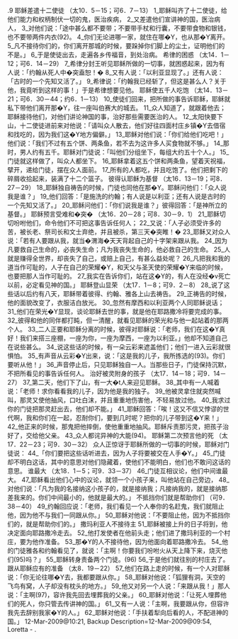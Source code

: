 .9 
耶稣差遣十二使徒 
（太10．5－15；可6．7－13） 
1_耶稣叫齐了十二使徒，给他们能力和权柄制伏一切的鬼，医治疾病， 2_又差遣他们宣讲神的国，医治病人， 3_对他们说：「途中甚么都不要带；不要带手杖和行囊，不要带食物和银钱，也不要带两件内衣(92)。 4_你们无论进哪一家，就住在哪�Y，也从那�Y离开。 5_凡不接待你们的，你们离开那城的时候，要跺掉你们脚上的尘土，证明他们的不是。」 6_于是使徒出去，走遍各乡传福音，到处治病。 
希律的困惑 
（太14．1－12；可6．14－29） 
7_希律分封王听见耶稣所做的一切事，就困惑起来，因为有人说：「约翰从死人中�突盍恕！� 8_又有人说：「以利亚显现了。」还有人说：「古时的一个先知又活了。」 9_希律说：「约翰我已经斩了，但这是甚么人？关于他，我竟听到这样的事！」于是希律想要见他。 
耶稣使五千人吃饱 
（太14．13－21；可6．30－44；约6．1－13） 
10_使徒们回来，把所做的事告诉耶稣，耶稣就私下带他们离开那�Y，往一座叫伯赛大的城去。 11_众人知道了，就跟着他去；耶稣接待他们，对他们讲论神国的事，治好那些需要医治的人。 
12_太阳快要下山，十二使徒进前来对他说：「请叫众人散去，他们好往四面村庄乡镇�Y去借宿和找吃的，因为我们这�Y地方偏僻。」 13_耶稣对他们说：「你们给他们吃吧！」他们说：「我们不过有五个饼、两条鱼，若不去为这许多人买食物就不够。」 14_那时，男人约有五千。耶稣对门徒说：「叫他们分组坐下，每组大约五十个人。」 15_门徒就这样做了，叫众人都坐下。 16_耶稣拿着这五个饼和两条鱼，望着天祝福，擘开，递给门徒，摆在众人面前。 17_所有的人都吃，并且吃饱了。他们把剩下的碎屑收拾起来，装满了十二个篮子。 
彼得认耶稣为基督 
（太16．13－19；可8．27－29） 
18_耶稣独自祷告的时候，门徒也同他在那�Y。耶稣问他们：「众人说我是谁？」 19_他们回答：「是施洗的约翰；有人说是以利亚；还有人说是古时的一个先知又活了。」 20_耶稣问他们：「你们说我是谁？」彼得回答：「是神所立的基督。」 
耶稣预言受难和�突� 
（太16．20－28；可8．30－9．1） 
21_耶稣切切吩咐他们，命令他们不可把这事告诉任何人； 22_又说：「人子必须受许多的苦，被长老、祭司长和文士弃绝，并且被杀，第三天�突睢！� 
23_耶稣又对众人说：「若有人要跟从我，就当�渭海�天天背起自己的十字架来跟从我。 24_因为凡要救自己生命的，必丧失生命；凡为我丧失生命的，他必救自己的生命。 25_人就是赚得全世界，却丧失了自己，或赔上自己，有甚么益处呢？ 26_凡把我和我的道当作可耻的，人子在自己的荣耀�Y，和天父与圣天使的荣耀�Y来临的时候，也要把那人当作可耻的。 27_我实在告诉你们，站在这�Y的，有人在没经�v死亡以前，必定看见神的国。」 
耶稣登山显荣 
（太17．1－8；可9．2－8） 
28_说了这些话以后约有八天，耶稣带着彼得、约翰、雅各上山去祷告。 29_正祷告的时候，他的面貌改变了，衣服洁白放光。 30_忽然有摩西和以利亚两个人同耶稣说话； 31_他们在荣光�Y显现，谈论耶稣去世的事，就是他在耶路撒冷将要完成的事。 32_彼得和他的同伴都打盹，但一清醒，就看见耶稣的荣光和与他一起站着的那两个人。 33_二人正要和耶稣分离的时候，彼得对耶稣说：「老师，我们在这�Y真好！我们来搭三座棚，一座为你，一座为摩西，一座为以利亚。」他却不知道自己在说些甚么。 34_说这些话的时候，有一朵云彩来遮盖他们；他们一进入云彩就很惧怕。 35_有声音从云彩�Y出来，说：「这是我的儿子，我所拣选的(93)。你们要听从他！」 36_声音停止后，只见耶稣独自一人。当那些日子，门徒保持沉默，不把所看见的事告诉任何人。 
治好被灵附身的孩子 
（太17．14－18；可9．14－27） 
37_第二天，他们下了山，有一大�t人来迎见耶稣。 38_其中有一人喊着说：「老师！求你看看我的儿子，因为他是我的独子。 39_他被灵拿住就突然喊叫，那灵又使他抽风，口吐白沫，并且重重地伤害他，不轻易放过他。 40_我求过你的门徒把那灵赶出去，他们却不能。」 41_耶稣回答：「唉！这又不信又悖谬的世代啊，我和你们在一起，忍耐你们，要到几时呢？把你的儿子带到这�Y来！」 42_他正来的时候，那鬼把他摔倒，使他重重地抽风。耶稣斥责那污灵，把孩子治好了，交给他父亲。 43_众人都诧异神的大能(94)。 
耶稣第二次预言他的死 
（太17．22－23；可9．30－32） 
众人正惊讶于耶稣所做的一切事的时候，耶稣对门徒说： 44_「你们要把这些话听进去，因为人子将要被交在人手�Y。」 45_门徒却不明白这话，其中的意思对他们隐藏着，使他们不能明白，他们也不敢问这话的意思。 
谁最大 
（太18．1－5；可9．33－37） 
46_门徒互相议论，他们中间谁最大。 47_耶稣看出他们心中的议论，就领一个小孩子来，叫他站在自己旁边， 48_对他们说：「凡为我的名接纳这小孩子的，就是接纳我；凡接纳我的，就是接纳那差我来的。你们中间最小的，他就是最大的。」 
不抵挡你们就是帮助你们 
（可9．38－40） 
49_约翰回应说：「老师，我们看见一个人奉你的名赶鬼，我们就阻止他，因为他不与我们一同跟从你。」 50_耶稣对他说：「不要阻止他，因为不抵挡你们的，就是帮助你们的。」 
撒玛利亚人不接待主 
51_耶稣被接上升的日子将到，他决定面向耶路撒冷走去。 52_他打发使者在他前头走；他们进了撒玛利亚的一个村庄，要为他作准备。 53_那�Y的人不接待他，因为他面向着耶路撒冷去。 54_他的门徒雅各和约翰看见了，就说：「主啊！你要我们吩咐火从天上降下来，烧灭他们(95)吗？」 55_耶稣转身责备两个门徒。(96) 56_于是他们就往别的村庄去了。 
跟从耶稣应有的准备 
（太8．19－22） 
57_他们在路上走的时候，有一个人对耶稣说：「你无论往哪�Y去，我都要跟从你。」 58_耶稣对他说：「狐狸有洞，天空的飞鸟有窝，人子却没有枕头的地方。」 59_他又对另一个人说：「来跟从我！」那人说：「主啊(97)，容许我先回去埋葬我的父亲。」 60_耶稣对他说：「让死人埋葬他们的死人，你只管去传讲神的国。」 61_又有一人说：「主啊，我要跟从你，但容许我先去辞别我家�Y的人。」 62_耶稣对他说：「手扶着犁向后看的人，不配进神的国。」 
12-Mar-2009@10:21, Backup Description=12-Mar-2009@09:54, Loretta - 
. 